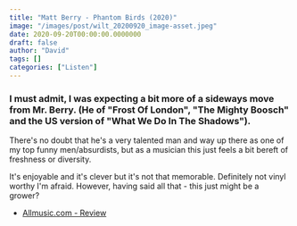 ```yaml
---
title: "Matt Berry - Phantom Birds (2020)"
image: "/images/post/wilt_20200920_image-asset.jpeg"
date: 2020-09-20T00:00:00.0000000
draft: false
author: "David"
tags: []
categories: ["Listen"]
---
```

### I must admit, I was expecting a bit more of a sideways move from Mr. Berry. (He of "Frost Of London", "The Mighty Boosch" and the US version of "What We Do In The Shadows").   
  
There's no doubt that he's a very talented man and way up there as one of my top funny men/absurdists, but as a musician this just feels a bit bereft of freshness or diversity.   
  
It's enjoyable and it's clever but it's not that memorable. Definitely not vinyl worthy I'm afraid.  However, having said all that - this just might be a grower?

-  [Allmusic.com - Review](https://www.allmusic.com/album/phantom-birds-mw0003402007)